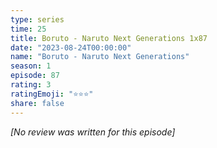 ```yaml
---
type: series
time: 25
title: Boruto - Naruto Next Generations 1x87
date: "2023-08-24T00:00:00"
name: "Boruto - Naruto Next Generations"
season: 1
episode: 87
rating: 3
ratingEmoji: "⭐️⭐️⭐️"
share: false
---
```


_[No review was written for this episode]_

